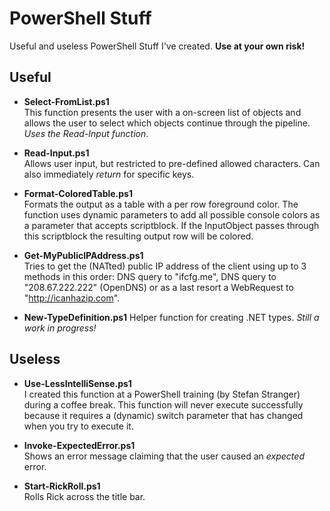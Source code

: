 # PowerShell Stuff
Useful and useless PowerShell Stuff I've created. **Use at your own risk!**

## Useful
- **Select-FromList.ps1**  
This function presents the user with a on-screen list of objects and allows the user to select which objects continue through the pipeline. *Uses the Read-Input function*.

- **Read-Input.ps1**  
Allows user input, but restricted to pre-defined allowed characters. Can also immediately *return* for specific keys. 

- **Format-ColoredTable.ps1**  
Formats the output as a table with a per row foreground color. The function uses dynamic parameters to add all possible console colors as a parameter that accepts scriptblock. If the InputObject passes through this scriptblock the resulting output row will be colored.

- **Get-MyPublicIPAddress.ps1**  
Tries to get the (NATted) public IP address of the client using up to 3 methods in this order: DNS query to "ifcfg.me", DNS query to "208.67.222.222" (OpenDNS) or as a last resort a WebRequest to "http://icanhazip.com".

- **New-TypeDefinition.ps1**
Helper function for creating .NET types. *Still a work in progress!*

## Useless
- **Use-LessIntelliSense.ps1**  
I created this function at a PowerShell training (by Stefan Stranger) during a coffee break. This function will never execute successfully because it requires a (dynamic) switch parameter that has changed when you try to execute it.

- **Invoke-ExpectedError.ps1**  
Shows an error message claiming that the user caused an *expected* error.

- **Start-RickRoll.ps1**  
Rolls Rick across the title bar.